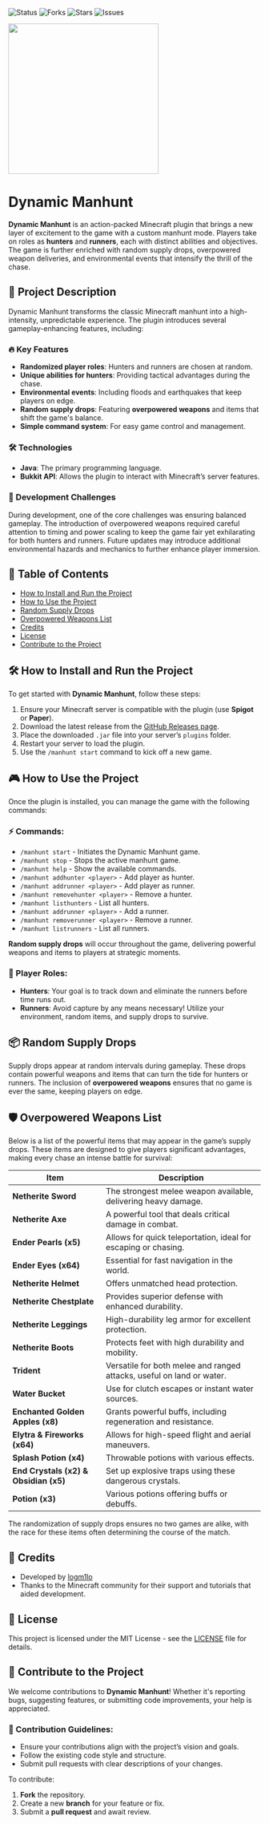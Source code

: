 ![Status](https://img.shields.io/badge/Status-Active-brightgreen)
![Forks](https://img.shields.io/github/forks/logm1lo/DynamicManhunt)
![Stars](https://img.shields.io/github/stars/logm1lo/DynamicManhunt)
![Issues](https://img.shields.io/github/issues/logm1lo/DynamicManhunt)

<img src="https://github.com/user-attachments/assets/cf0fc9c9-781a-45da-abcf-6cf3d7481124" width="300" height="300">

# Dynamic Manhunt

**Dynamic Manhunt** is an action-packed Minecraft plugin that brings a new layer of excitement to the game with a custom manhunt mode. Players take on roles as **hunters** and **runners**, each with distinct abilities and objectives. The game is further enriched with random supply drops, overpowered weapon deliveries, and environmental events that intensify the thrill of the chase.

## 🚀 Project Description

Dynamic Manhunt transforms the classic Minecraft manhunt into a high-intensity, unpredictable experience. The plugin introduces several gameplay-enhancing features, including:

### 🔥 Key Features
- **Randomized player roles**: Hunters and runners are chosen at random.
- **Unique abilities for hunters**: Providing tactical advantages during the chase.
- **Environmental events**: Including floods and earthquakes that keep players on edge.
- **Random supply drops**: Featuring **overpowered weapons** and items that shift the game's balance.
- **Simple command system**: For easy game control and management.

### 🛠 Technologies
- **Java**: The primary programming language.
- **Bukkit API**: Allows the plugin to interact with Minecraft’s server features.

### 🚧 Development Challenges
During development, one of the core challenges was ensuring balanced gameplay. The introduction of overpowered weapons required careful attention to timing and power scaling to keep the game fair yet exhilarating for both hunters and runners. Future updates may introduce additional environmental hazards and mechanics to further enhance player immersion.

## 📑 Table of Contents
- [How to Install and Run the Project](#how-to-install-and-run-the-project)
- [How to Use the Project](#how-to-use-the-project)
- [Random Supply Drops](#random-supply-drops)
- [Overpowered Weapons List](#overpowered-weapons-list)
- [Credits](#credits)
- [License](#license)
- [Contribute to the Project](#contribute-to-the-project)

## 🛠 How to Install and Run the Project

To get started with **Dynamic Manhunt**, follow these steps:

1. Ensure your Minecraft server is compatible with the plugin (use **Spigot** or **Paper**).
2. Download the latest release from the [GitHub Releases page](https://github.com/logm1lo/DynamicManhunt/releases).
3. Place the downloaded `.jar` file into your server’s `plugins` folder.
4. Restart your server to load the plugin.
5. Use the `/manhunt start` command to kick off a new game.

## 🎮 How to Use the Project

Once the plugin is installed, you can manage the game with the following commands:

### ⚡ Commands:
- `/manhunt start` - Initiates the Dynamic Manhunt game.
- `/manhunt stop` - Stops the active manhunt game.
- `/manhunt help` - Show the available commands.
- `/manhunt addhunter <player>` - Add player as hunter.
- `/manhunt addrunner <player>` - Add player as runner.
- `/manhunt removehunter <player>` - Remove a hunter.
- `/manhunt listhunters` - List all hunters.
- `/manhunt addrunner <player>` - Add a runner.
- `/manhunt removerunner <player>` - Remove a runner.
- `/manhunt listrunners` - List all runners.
  
**Random supply drops** will occur throughout the game, delivering powerful weapons and items to players at strategic moments.

### 🎯 Player Roles:
- **Hunters**: Your goal is to track down and eliminate the runners before time runs out.
- **Runners**: Avoid capture by any means necessary! Utilize your environment, random items, and supply drops to survive.

## 📦 Random Supply Drops

Supply drops appear at random intervals during gameplay. These drops contain powerful weapons and items that can turn the tide for hunters or runners. The inclusion of **overpowered weapons** ensures that no game is ever the same, keeping players on edge.

## 🛡️ Overpowered Weapons List

Below is a list of the powerful items that may appear in the game’s supply drops. These items are designed to give players significant advantages, making every chase an intense battle for survival:

| Item                            | Description                                                        |
|----------------------------------|--------------------------------------------------------------------|
| **Netherite Sword**              | The strongest melee weapon available, delivering heavy damage.      |
| **Netherite Axe**                | A powerful tool that deals critical damage in combat.              |
| **Ender Pearls (x5)**            | Allows for quick teleportation, ideal for escaping or chasing.     |
| **Ender Eyes (x64)**             | Essential for fast navigation in the world.                        |
| **Netherite Helmet**             | Offers unmatched head protection.                                  |
| **Netherite Chestplate**         | Provides superior defense with enhanced durability.                |
| **Netherite Leggings**           | High-durability leg armor for excellent protection.                |
| **Netherite Boots**              | Protects feet with high durability and mobility.                   |
| **Trident**                      | Versatile for both melee and ranged attacks, useful on land or water.|
| **Water Bucket**                 | Use for clutch escapes or instant water sources.                   |
| **Enchanted Golden Apples (x8)** | Grants powerful buffs, including regeneration and resistance.       |
| **Elytra & Fireworks (x64)**     | Allows for high-speed flight and aerial maneuvers.                 |
| **Splash Potion (x4)**           | Throwable potions with various effects.                            |
| **End Crystals (x2) & Obsidian (x5)** | Set up explosive traps using these dangerous crystals.          |
| **Potion (x3)**                  | Various potions offering buffs or debuffs.                         |

The randomization of supply drops ensures no two games are alike, with the race for these items often determining the course of the match.

## 🙏 Credits

- Developed by [logm1lo](https://github.com/logm1lo)
- Thanks to the Minecraft community for their support and tutorials that aided development.

## 📝 License

This project is licensed under the MIT License - see the [LICENSE](LICENSE) file for details.

## 🤝 Contribute to the Project

We welcome contributions to **Dynamic Manhunt**! Whether it's reporting bugs, suggesting features, or submitting code improvements, your help is appreciated.

### 📖 Contribution Guidelines:
- Ensure your contributions align with the project’s vision and goals.
- Follow the existing code style and structure.
- Submit pull requests with clear descriptions of your changes.

To contribute:
1. **Fork** the repository.
2. Create a new **branch** for your feature or fix.
3. Submit a **pull request** and await review.
